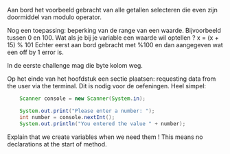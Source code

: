Aan bord het voorbeeld gebracht van alle getallen selecteren die even zijn doormiddel van modulo operator.

Nog een toepassing: beperking van de range van een waarde. Bijvoorbeeld tussen 0 en 100. Wat als je bij je variable een waarde wil optellen ?
x = (x + 15) % 101
Echter eerst aan bord gebracht met %100 en dan aangegeven wat een off by 1 error is.

In de eerste challenge mag die byte kolom weg.

Op het einde van het hoofdstuk een sectie plaatsen: requesting data from the user via the terminal. Dit is nodig voor de oefeningen. Heel simpel:
```java
    Scanner console = new Scanner(System.in);

    System.out.print("Please enter a number: ");
    int number = console.nextInt();
    System.out.println("You entered the value " + number);
```

Explain that we create variables when we need them ! This means no declarations at the start of method.